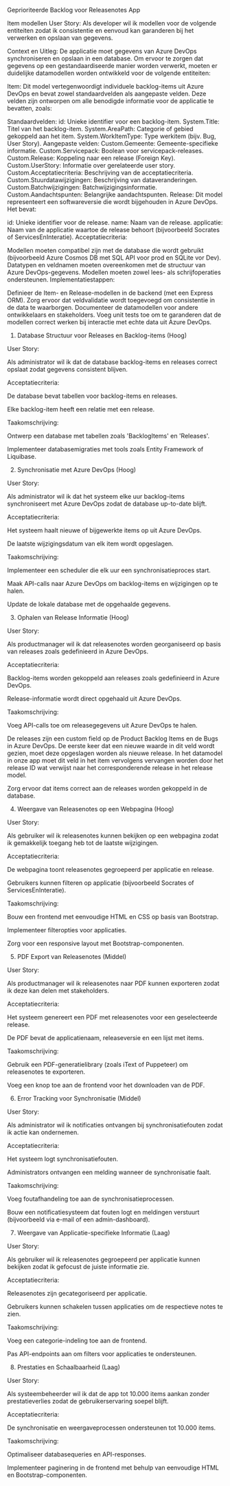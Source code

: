Geprioriteerde Backlog voor Releasenotes App

Item modellen
User Story: Als developer wil ik modellen voor de volgende entiteiten zodat ik consistentie en eenvoud kan garanderen bij het verwerken en opslaan van gegevens.

Context en Uitleg: De applicatie moet gegevens van Azure DevOps synchroniseren en opslaan in een database. Om ervoor te zorgen dat gegevens op een gestandaardiseerde manier worden verwerkt, moeten er duidelijke datamodellen worden ontwikkeld voor de volgende entiteiten:

Item: Dit model vertegenwoordigt individuele backlog-items uit Azure DevOps en bevat zowel standaardvelden als aangepaste velden. Deze velden zijn ontworpen om alle benodigde informatie voor de applicatie te bevatten, zoals:

Standaardvelden:
id: Unieke identifier voor een backlog-item.
System.Title: Titel van het backlog-item.
System.AreaPath: Categorie of gebied gekoppeld aan het item.
System.WorkItemType: Type werkitem (bijv. Bug, User Story).
Aangepaste velden:
Custom.Gemeente: Gemeente-specifieke informatie.
Custom.Servicepack: Boolean voor servicepack-releases.
Custom.Release: Koppeling naar een release (Foreign Key).
Custom.UserStory: Informatie over gerelateerde user story.
Custom.Acceptatiecriteria: Beschrijving van de acceptatiecriteria.
Custom.Stuurdatawijzigingen: Beschrijving van dataveranderingen.
Custom.Batchwijzigingen: Batchwijzigingsinformatie.
Custom.Aandachtspunten: Belangrijke aandachtspunten.
Release: Dit model representeert een softwareversie die wordt bijgehouden in Azure DevOps. Het bevat:

id: Unieke identifier voor de release.
name: Naam van de release.
applicatie: Naam van de applicatie waartoe de release behoort (bijvoorbeeld Socrates of ServicesEnInteratie).
Acceptatiecriteria:

Modellen moeten compatibel zijn met de database die wordt gebruikt (bijvoorbeeld Azure Cosmos DB met SQL API voor prod en SQLite vor Dev).
Datatypen en veldnamen moeten overeenkomen met de structuur van Azure DevOps-gegevens.
Modellen moeten zowel lees- als schrijfoperaties ondersteunen.
Implementatiestappen:

Definieer de Item- en Release-modellen in de backend (met een Express ORM).
Zorg ervoor dat veldvalidatie wordt toegevoegd om consistentie in de data te waarborgen.
Documenteer de datamodellen voor andere ontwikkelaars en stakeholders.
Voeg unit tests toe om te garanderen dat de modellen correct werken bij interactie met echte data uit Azure DevOps.

1. Database Structuur voor Releases en Backlog-items (Hoog)

User Story:

Als administrator wil ik dat de database backlog-items en releases correct opslaat zodat gegevens consistent blijven.

Acceptatiecriteria:

De database bevat tabellen voor backlog-items en releases.

Elke backlog-item heeft een relatie met een release.

Taakomschrijving:

Ontwerp een database met tabellen zoals 'BacklogItems' en 'Releases'.

Implementeer databasemigraties met tools zoals Entity Framework of Liquibase.

2. Synchronisatie met Azure DevOps (Hoog)

User Story:

Als administrator wil ik dat het systeem elke uur backlog-items synchroniseert met Azure DevOps zodat de database up-to-date blijft.

Acceptatiecriteria:

Het systeem haalt nieuwe of bijgewerkte items op uit Azure DevOps.

De laatste wijzigingsdatum van elk item wordt opgeslagen.

Taakomschrijving:

Implementeer een scheduler die elk uur een synchronisatieproces start.

Maak API-calls naar Azure DevOps om backlog-items en wijzigingen op te halen.

Update de lokale database met de opgehaalde gegevens.

3. Ophalen van Release Informatie (Hoog)

User Story:

Als productmanager wil ik dat releasenotes worden georganiseerd op basis van releases zoals gedefinieerd in Azure DevOps.

Acceptatiecriteria:

Backlog-items worden gekoppeld aan releases zoals gedefinieerd in Azure DevOps.

Release-informatie wordt direct opgehaald uit Azure DevOps.

Taakomschrijving:

Voeg API-calls toe om releasegegevens uit Azure DevOps te halen.

De releases zijn een custom field op de Product Backlog Items en de Bugs in Azure DevOps. De eerste keer dat een nieuwe waarde in dit veld wordt gezien, moet deze opgeslagen worden als nieuwe release. In het datamodel in onze app moet dit veld in het item vervolgens vervangen worden door het release ID wat verwijst naar het corresponderende release in het release model.

Zorg ervoor dat items correct aan de releases worden gekoppeld in de database.

4. Weergave van Releasenotes op een Webpagina (Hoog)

User Story:

Als gebruiker wil ik releasenotes kunnen bekijken op een webpagina zodat ik gemakkelijk toegang heb tot de laatste wijzigingen.

Acceptatiecriteria:

De webpagina toont releasenotes gegroepeerd per applicatie en release.

Gebruikers kunnen filteren op applicatie (bijvoorbeeld Socrates of ServicesEnInteratie).

Taakomschrijving:

Bouw een frontend met eenvoudige HTML en CSS op basis van Bootstrap.

Implementeer filteropties voor applicaties.

Zorg voor een responsive layout met Bootstrap-componenten.

5. PDF Export van Releasenotes (Middel)

User Story:

Als productmanager wil ik releasenotes naar PDF kunnen exporteren zodat ik deze kan delen met stakeholders.

Acceptatiecriteria:

Het systeem genereert een PDF met releasenotes voor een geselecteerde release.

De PDF bevat de applicatienaam, releaseversie en een lijst met items.

Taakomschrijving:

Gebruik een PDF-generatielibrary (zoals iText of Puppeteer) om releasenotes te exporteren.

Voeg een knop toe aan de frontend voor het downloaden van de PDF.

6. Error Tracking voor Synchronisatie (Middel)

User Story:

Als administrator wil ik notificaties ontvangen bij synchronisatiefouten zodat ik actie kan ondernemen.

Acceptatiecriteria:

Het systeem logt synchronisatiefouten.

Administrators ontvangen een melding wanneer de synchronisatie faalt.

Taakomschrijving:

Voeg foutafhandeling toe aan de synchronisatieprocessen.

Bouw een notificatiesysteem dat fouten logt en meldingen verstuurt (bijvoorbeeld via e-mail of een admin-dashboard).

7. Weergave van Applicatie-specifieke Informatie (Laag)

User Story:

Als gebruiker wil ik releasenotes gegroepeerd per applicatie kunnen bekijken zodat ik gefocust de juiste informatie zie.

Acceptatiecriteria:

Releasenotes zijn gecategoriseerd per applicatie.

Gebruikers kunnen schakelen tussen applicaties om de respectieve notes te zien.

Taakomschrijving:

Voeg een categorie-indeling toe aan de frontend.

Pas API-endpoints aan om filters voor applicaties te ondersteunen.

8. Prestaties en Schaalbaarheid (Laag)

User Story:

Als systeembeheerder wil ik dat de app tot 10.000 items aankan zonder prestatieverlies zodat de gebruikerservaring soepel blijft.

Acceptatiecriteria:

De synchronisatie en weergaveprocessen ondersteunen tot 10.000 items.

Taakomschrijving:

Optimaliseer databasequeries en API-responses.

Implementeer paginering in de frontend met behulp van eenvoudige HTML en Bootstrap-componenten.
